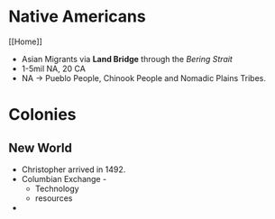 # Native Americans
[[Home]]
- Asian Migrants via **Land Bridge** through the *Bering Strait* 
- 1-5mil NA, 20 CA
- NA -> Pueblo People, Chinook People and Nomadic Plains Tribes. 
# Colonies
## New World
- Christopher arrived in 1492. 
- Columbian Exchange - 
	- Technology
	- resources
- 
